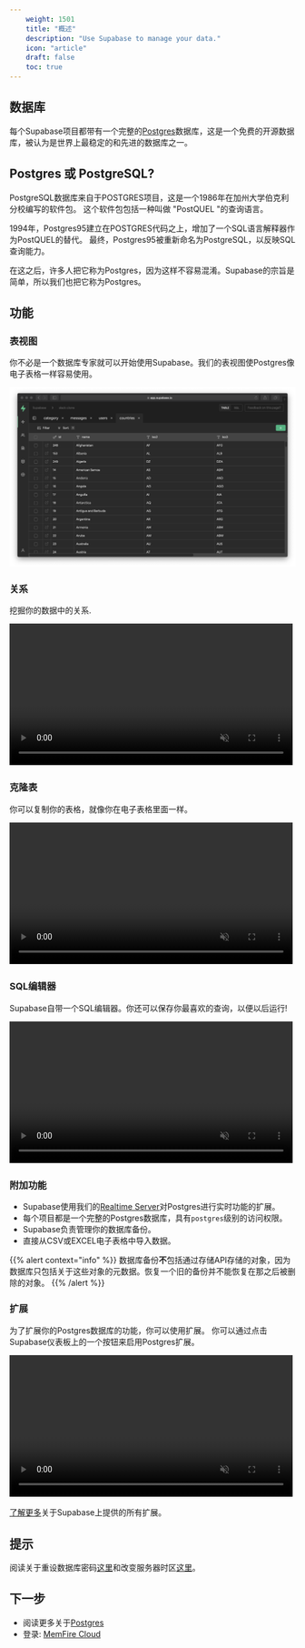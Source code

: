 ```yaml
---
    weight: 1501
    title: "概述"
    description: "Use Supabase to manage your data."
    icon: "article"
    draft: false
    toc: true
---
```


## 数据库


每个Supabase项目都带有一个完整的[Postgres](https://www.postgresql.org/)数据库，这是一个免费的开源数据库，被认为是世界上最稳定的和先进的数据库之一。


## Postgres 或 PostgreSQL?

PostgreSQL数据库来自于POSTGRES项目，这是一个1986年在加州大学伯克利分校编写的软件包。
这个软件包包括一种叫做 "PostQUEL "的查询语言。

1994年，Postgres95建立在POSTGRES代码之上，增加了一个SQL语言解释器作为PostQUEL的替代。
最终，Postgres95被重新命名为PostgreSQL，以反映SQL查询能力。

在这之后，许多人把它称为Postgres，因为这样不容易混淆。Supabase的宗旨是简单，所以我们也把它称为Postgres。


## 功能

### 表视图

你不必是一个数据库专家就可以开始使用Supabase。我们的表视图使Postgres像电子表格一样容易使用。

<img src="../../img/table-view.png">

### 关系

挖掘你的数据中的关系.

<video width="99%" loop="" muted="" playsInline="" controls="true">
  <source src="../../videos/relational-drilldown-zoom.mp4" type="video/mp4" />
</video>

### 克隆表

你可以复制你的表格，就像你在电子表格里面一样。

<video width="99%" muted playsInline controls={true}>
  <source src="../../videos/duplicate-tables.mp4" type="video/mp4" muted playsInline />
</video>

### SQL编辑器

Supabase自带一个SQL编辑器。你还可以保存你最喜欢的查询，以便以后运行!

<video width="99%" muted playsInline controls={true}>
  <source src="../../videos/favorites.mp4" type="video/mp4" muted playsInline />
</video>

### 附加功能

- Supabase使用我们的[Realtime Server](https://github.com/supabase/realtime)对Postgres进行实时功能的扩展。
- 每个项目都是一个完整的Postgres数据库，具有`postgres`级别的访问权限。
- Supabase负责管理你的数据库备份。
- 直接从CSV或EXCEL电子表格中导入数据。

{{% alert context="info" %}}
数据库备份**不**包括通过存储API存储的对象，因为数据库只包括关于这些对象的元数据。恢复一个旧的备份并不能恢复在那之后被删除的对象。
{{% /alert %}}

### 扩展

为了扩展你的Postgres数据库的功能，你可以使用扩展。
你可以通过点击Supabase仪表板上的一个按钮来启用Postgres扩展。

<video width="99%" muted playsInline controls={true}>
  <source src="../../videos/toggle-extensions.mp4" type="video/mp4" muted playsInline />
</video>

[了解更多](/docs/app/database/extensions/extensions)关于Supabase上提供的所有扩展。

## 提示

阅读关于重设数据库密码[这里](/docs/app/database/managing-passwords)和改变服务器时区[这里](/docs/app/database/managing-timezones)。


## 下一步

- 阅读更多关于[Postgres](/docs/postgres/server/about)
- 登录: [MemFire Cloud](https://cloud.memfiredb.com/)


